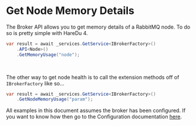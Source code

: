 # Get Node Memory Details

The Broker API allows you to get memory details of a RabbitMQ node. To do so is pretty simple with HareDu 4.

```c#
var result = await _services.GetService<IBrokerFactory>()
    .API<Node>()
    .GetMemoryUsage("node");
```
<br>

The other way to get node health is to call the extension methods off of ```IBrokerFactory``` like so...

```c#
var result = await _services.GetService<IBrokerFactory>()
    .GetNodeMemoryUsage("param");
```

All examples in this document assumes the broker has been configured. If you want to know how then go to the Configuration documentation [here](https://github.com/ahives/HareDu3/blob/master/docs/configuration.md).

